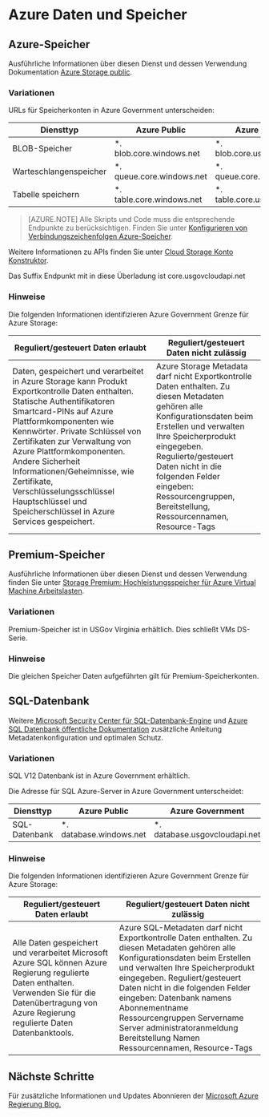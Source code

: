 <properties
    pageTitle="Azure Regierung Dokumentation | Microsoft Azure"
    description="Dies bietet einen Vergleich der Features und Hinweise auf die Anwendungsentwicklung für Azure"
    services="Azure-Government"
    cloud="gov" 
    documentationCenter=""
    authors="ryansoc"
    manager="zakramer"
    editor=""/>

<tags
    ms.service="multiple"
    ms.devlang="na"
    ms.topic="article"
    ms.tgt_pltfrm="na"
    ms.workload="azure-government"
    ms.date="09/30/2016"
    ms.author="ryansoc"/>


#  <a name="azure-government-data-and-storage"></a>Azure Daten und Speicher

##  <a name="azure-storage"></a>Azure-Speicher

Ausführliche Informationen über diesen Dienst und dessen Verwendung Dokumentation [Azure Storage public](https://azure.microsoft.com/documentation/services/storage/).

### <a name="variations"></a>Variationen

URLs für Speicherkonten in Azure Government unterscheiden:

Diensttyp|Azure Public|Azure Government
---|---|---
BLOB-Speicher|*. blob.core.windows.net|*. blob.core.usgovcloudapi.net
Warteschlangenspeicher|*. queue.core.windows.net|*. queue.core.usgovcloudapi.net
Tabelle speichern|*. table.core.windows.net| *. table.core.usgovcloudapi.net

>[AZURE.NOTE] Alle Skripts und Code muss die entsprechende Endpunkte zu berücksichtigen.  Finden Sie unter [Konfigurieren von Verbindungszeichenfolgen Azure-Speicher](../storage-configure-connection-string.md#creating-a-connection-string-to-the-explicit-storage-endpoint). 

Weitere Informationen zu APIs finden Sie unter <a href="https://msdn.microsoft.com/en-us/library/azure/mt616540.aspx">Cloud Storage Konto Konstruktor</a>.

Das Suffix Endpunkt mit in diese Überladung ist core.usgovcloudapi.net 

### <a name="considerations"></a>Hinweise

Die folgenden Informationen identifizieren Azure Government Grenze für Azure Storage:

| Reguliert/gesteuert Daten erlaubt | Reguliert/gesteuert Daten nicht zulässig |
|--------------------------------------------------------------------------------------|-----------------------------------------------------------------------------------------------------------------------------------------------------------------------------------------------------------------------------------------------------------------------------------------------------------------|
| Daten, gespeichert und verarbeitet in Azure Storage kann Produkt Exportkontrolle Daten enthalten. Statische Authentifikatoren Smartcard-PINs auf Azure Plattformkomponenten wie Kennwörter. Private Schlüssel von Zertifikaten zur Verwaltung von Azure Plattformkomponenten. Andere Sicherheit Informationen/Geheimnisse, wie Zertifikate, Verschlüsselungsschlüssel Hauptschlüssel und Speicherschlüssel in Azure Services gespeichert. | Azure Storage Metadata darf nicht Exportkontrolle Daten enthalten. Zu diesen Metadaten gehören alle Konfigurationsdaten beim Erstellen und verwalten Ihre Speicherprodukt eingegeben.  Regulierte/gesteuert Daten nicht in die folgenden Felder eingeben: Ressourcengruppen, Bereitstellung, Ressourcennamen, Resource-Tags  

##  <a name="premium-storage"></a>Premium-Speicher

Ausführliche Informationen über diesen Dienst und dessen Verwendung finden Sie unter [Storage Premium: Hochleistungsspeicher für Azure Virtual Machine Arbeitslasten](../storage/storage-premium-storage.md).

###  <a name="variations"></a>Variationen

Premium-Speicher ist in USGov Virginia erhältlich. Dies schließt VMs DS-Serie. 

### <a name="considerations"></a>Hinweise

Die gleichen Speicher Daten aufgeführten gilt für Premium-Speicherkonten. 

##  <a name="sql-database"></a>SQL-Datenbank

Weitere<a href="https://msdn.microsoft.com/en-us/library/bb510589.aspx"> Microsoft Security Center für SQL-Datenbank-Engine</a> und [Azure SQL Datenbank öffentliche Dokumentation](https://azure.microsoft.com/documentation/services/sql-database/) zusätzliche Anleitung Metadatenkonfiguration und optimalen Schutz.

### <a name="variations"></a>Variationen

SQL V12 Datenbank ist in Azure Government erhältlich.

Die Adresse für SQL Azure-Server in Azure Government unterscheidet:

Diensttyp|Azure Public|Azure Government
---|---|---
SQL-Datenbank|*. database.windows.net|*. database.usgovcloudapi.net

### <a name="considerations"></a>Hinweise

Die folgenden Informationen identifizieren Azure Government Grenze für Azure Storage:

| Reguliert/gesteuert Daten erlaubt | Reguliert/gesteuert Daten nicht zulässig |
|--------------------------------------------------------------------------------------|-----------------------------------------------------------------------------------------------------------------------------------------------------------------------------------------------------------------------------------------------------------------------------------------------------------------|
| Alle Daten gespeichert und verarbeitet Microsoft Azure SQL können Azure Regierung regulierte Daten enthalten. Verwenden Sie für die Datenübertragung von Azure Regierung regulierte Daten Datenbanktools. | Azure SQL-Metadaten darf nicht Exportkontrolle Daten enthalten. Zu diesen Metadaten gehören alle Konfigurationsdaten beim Erstellen und verwalten Ihre Speicherprodukt eingegeben.  Reguliert/gesteuert Daten nicht in die folgenden Felder eingeben: Datenbank namens Abonnementname Ressourcengruppen Servername Server administratoranmeldung Bereitstellung Namen Ressourcennamen, Resource-Tags

##  <a name="next-steps"></a>Nächste Schritte

Für zusätzliche Informationen und Updates Abonnieren der <a href="https://blogs.msdn.microsoft.com/azuregov/">Microsoft Azure Regierung Blog.</a>
